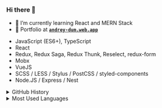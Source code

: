 ### Hi there 👋

<!--
**andrey-dum/andrey-dum** is a ✨ _special_ ✨ repository because its `README.md` (this file) appears on your GitHub profile.

<!--Here are some ideas to get you started:-->

- 🚀 I’m currently learning React and MERN Stack
- 💼 Portfolio at **[`andrey-dum.web.app`](https://andrey-dum.web.app/)**
<!-- - 🔭 I’m currently working on ...
- 👯 I’m looking to collaborate on ...
- 🤔 I’m looking for help with ...
- 💬 Ask me about ...
- 📫 How to reach me: ...
- 😄 Pronouns: ...
- ⚡ Fun fact: ...
- 🌱
-->
- JavaScript (ES6+), TypeScript
- React
- Redux, Redux Saga, Redux Thunk, Reselect, redux-form
- Mobx
- VueJS
- SCSS / LESS / Stylus / PostCSS / styled-components
- Node.JS / Express / Nest 



<div>
<details>
  <summary>GitHub History</summary>
  <p><img align="center" src="https://github-readme-streak-stats.herokuapp.com/?user=andrey-dum&" alt="andrey-dum" /></p>
.
</details>
</div>

<div>
<details>
  <summary>Most Used Languages</summary>

<p><img align="center" src="https://github-readme-stats.vercel.app/api/top-langs?username=andrey-dum&show_icons=true&locale=en&layout=compact" alt="andrey-dum" /></p>
</details>
</div>
